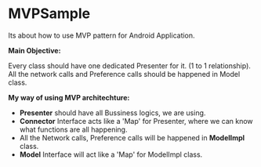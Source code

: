 # MVPSample
Its about how to use MVP pattern for Android Application. 

<b>Main Objective:</b><br/>

Every class should have one dedicated Presenter for it. (1 to 1 relationship).
All the network calls and Preference calls should be happened in Model class.

<b>My way of using MVP architechture:</b>

* <b>Presenter</b> should have all Bussiness logics, we are using.
* <b>Connector</b> Interface acts like a 'Map' for Presenter, where we can know what functions are all happening. 
* All the Network calls, Preference calls will be happened in <b>ModelImpl</b> class.
* <b>Model</b> Interface will act like a 'Map' for ModelImpl class.

